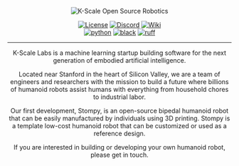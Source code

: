 <p align="center">
  <picture>
    <img alt="K-Scale Open Source Robotics" src="https://media.kscale.dev/kscale-open-source-header.png" style="max-width: 100%;">
  </picture>
</p>

<div align="center">

[![License](https://img.shields.io/badge/license-MIT-green)](https://github.com/kscalelabs/ksim/blob/main/LICENSE)
[![Discord](https://img.shields.io/discord/1224056091017478166)](https://discord.gg/k5mSvCkYQh)
[![Wiki](https://img.shields.io/badge/wiki-humanoids-black)](https://humanoids.wiki)
<br />
[![python](https://img.shields.io/badge/-Python_3.11-blue?logo=python&logoColor=white)](https://github.com/pre-commit/pre-commit)
[![black](https://img.shields.io/badge/Code%20Style-Black-black.svg?labelColor=gray)](https://black.readthedocs.io/en/stable/)
[![ruff](https://img.shields.io/badge/Linter-Ruff-red.svg?labelColor=gray)](https://github.com/charliermarsh/ruff)

<hr />

K-Scale Labs is a machine learning startup building software for the next generation of embodied artificial intelligence.

Located near Stanford in the heart of Silicon Valley, we are a team of engineers and researchers with the mission to build a future where billions of humanoid robots assist humans with everything from household chores to industrial labor.

Our first development, Stompy, is an open-source bipedal humanoid robot that can be easily manufactured by individuals using 3D printing. Stompy is a template low-cost humanoid robot that can be customized or used as a reference design.

If you are interested in building or developing your own humanoid robot, please get in touch.
